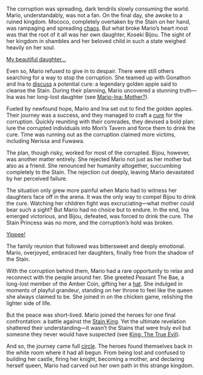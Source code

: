<!-- title: Raora Panthera -->
<!-- status: Alive -->

The corruption was spreading, dark tendrils slowly consuming the world. Mario, understandably, was not a fan. On the final day, she awoke to a ruined kingdom. Mococo, completely overtaken by the Stain on her hand, was rampaging and spreading [chaos](https://www.youtube.com/live/Gou89O6CzmY?feature=shared&t=650). But what broke Mario’s heart most was that the root of it all was her own daughter, Koseki Bijou. The sight of her kingdom in shambles and her beloved child in such a state weighed heavily on her soul.

[My beautiful daughter...](#embed:https://www.youtube.com/live/Gou89O6CzmY?feature=shared&t=773)

Even so, Mario refused to give in to despair. There were still others searching for a way to stop the corruption. She teamed up with Gonathon and Ina to [discuss](https://www.youtube.com/live/Gou89O6CzmY?feature=shared&t=855) a potential cure: a legendary golden apple said to cleanse the Stain. During their planning, Mario uncovered a stunning truth—Ina was her long-lost daughter (see [Mario-Ina: Mother?](#edge:raora-ina)).

Fueled by newfound hope, Mario and Ina set out to find the golden apples. Their journey was a success, and they managed to craft a [cure](https://www.youtube.com/live/Gou89O6CzmY?feature=shared&t=2153) for the corruption. Quickly reuniting with their comrades, they devised a bold plan: lure the corrupted individuals into Mori’s Tavern and force them to drink the cure. Time was running out as the corruption claimed more victims, including Nerissa and Fuwawa.

The plan, though risky, worked for most of the corrupted. Bijou, however, was another matter entirely. She rejected Mario not just as her mother but also as a friend. She renounced her humanity altogether, succumbing completely to the Stain. The rejection cut deeply, leaving Mario devastated by her perceived failure.

The situation only grew more painful when Mario had to witness her daughters face off in the arena. It was the only way to compel Bijou to drink the cure. Watching her children fight was excruciating—what mother could bear such a sight? But Mario had no choice but to endure. In the end, Ina emerged victorious, and Bijou, defeated, was forced to drink the cure. The Stain Princess was no more, and the corruption’s hold was broken.

[Yippee!](#embed:https://www.youtube.com/live/Gou89O6CzmY?feature=shared&t=4732)

The family reunion that followed was bittersweet and deeply emotional. Mario, overjoyed, embraced her daughters, finally free from the shadow of the Stain.

With the corruption behind them, Mario had a rare opportunity to relax and reconnect with the people around her. She greeted Peasant The Bae, a long-lost member of the Amber Coin, gifting her a [hat](https://www.youtube.com/live/Gou89O6CzmY?feature=shared&t=5460). She indulged in moments of playful grandeur, standing on her throne to feel like the queen she always claimed to be. She joined in on the chicken game, relishing the lighter side of life.

But the peace was short-lived. Mario joined the heroes for one final confrontation: a battle against the [Stain King](https://www.youtube.com/live/Gou89O6CzmY?feature=shared&t=7691). Yet the ultimate revelation shattered their understanding—it wasn’t the Stains that were truly evil but someone they never would have suspected (see [King: The True Evil](#node:king)).

And so, the journey came full [circle](https://www.youtube.com/live/Gou89O6CzmY?feature=shared&t=9344). The heroes found themselves back in the white room where it had all begun. From being lost and confused to building her castle, firing her knight, becoming a mother, and declaring herself queen, Mario had carved out her own path in this strange kingdom.
